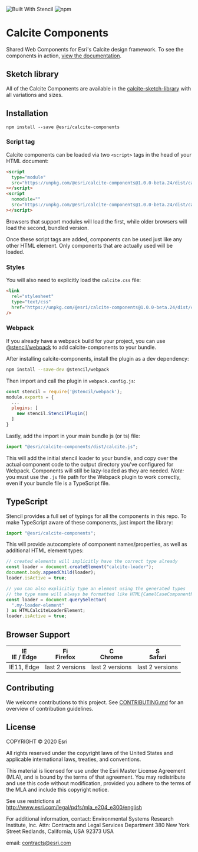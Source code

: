 ![Built With Stencil](https://img.shields.io/badge/-Built%20With%20Stencil-16161d.svg?logo=data%3Aimage%2Fsvg%2Bxml%3Bbase64%2CPD94bWwgdmVyc2lvbj0iMS4wIiBlbmNvZGluZz0idXRmLTgiPz4KPCEtLSBHZW5lcmF0b3I6IEFkb2JlIElsbHVzdHJhdG9yIDE5LjIuMSwgU1ZHIEV4cG9ydCBQbHVnLUluIC4gU1ZHIFZlcnNpb246IDYuMDAgQnVpbGQgMCkgIC0tPgo8c3ZnIHZlcnNpb249IjEuMSIgaWQ9IkxheWVyXzEiIHhtbG5zPSJodHRwOi8vd3d3LnczLm9yZy8yMDAwL3N2ZyIgeG1sbnM6eGxpbms9Imh0dHA6Ly93d3cudzMub3JnLzE5OTkveGxpbmsiIHg9IjBweCIgeT0iMHB4IgoJIHZpZXdCb3g9IjAgMCA1MTIgNTEyIiBzdHlsZT0iZW5hYmxlLWJhY2tncm91bmQ6bmV3IDAgMCA1MTIgNTEyOyIgeG1sOnNwYWNlPSJwcmVzZXJ2ZSI%2BCjxzdHlsZSB0eXBlPSJ0ZXh0L2NzcyI%2BCgkuc3Qwe2ZpbGw6I0ZGRkZGRjt9Cjwvc3R5bGU%2BCjxwYXRoIGNsYXNzPSJzdDAiIGQ9Ik00MjQuNywzNzMuOWMwLDM3LjYtNTUuMSw2OC42LTkyLjcsNjguNkgxODAuNGMtMzcuOSwwLTkyLjctMzAuNy05Mi43LTY4LjZ2LTMuNmgzMzYuOVYzNzMuOXoiLz4KPHBhdGggY2xhc3M9InN0MCIgZD0iTTQyNC43LDI5Mi4xSDE4MC40Yy0zNy42LDAtOTIuNy0zMS05Mi43LTY4LjZ2LTMuNkgzMzJjMzcuNiwwLDkyLjcsMzEsOTIuNyw2OC42VjI5Mi4xeiIvPgo8cGF0aCBjbGFzcz0ic3QwIiBkPSJNNDI0LjcsMTQxLjdIODcuN3YtMy42YzAtMzcuNiw1NC44LTY4LjYsOTIuNy02OC42SDMzMmMzNy45LDAsOTIuNywzMC43LDkyLjcsNjguNlYxNDEuN3oiLz4KPC9zdmc%2BCg%3D%3D&colorA=16161d&style=flat-square) ![npm](https://img.shields.io/npm/v/@esri/calcite-components?color=%23007ac2&style=flat-square)

# Calcite Components

Shared Web Components for Esri's Calcite design framework. To see the components in action, [view the documentation](https://esri.github.io/calcite-components/).

## Sketch library

All of the Calcite Components are available in the [calcite-sketch-library](https://github.com/Esri/calcite-sketch-libraries) with all variations and sizes.

## Installation

```
npm install --save @esri/calcite-components
```

### Script tag

Calcite components can be loaded via two `<script>` tags in the head of your HTML document:

```html
<script
  type="module"
  src="https://unpkg.com/@esri/calcite-components@1.0.0-beta.24/dist/calcite/calcite.esm.js"
></script>
<script
  nomodule=""
  src="https://unpkg.com/@esri/calcite-components@1.0.0-beta.24/dist/calcite/calcite.js"
></script>
```

Browsers that support modules will load the first, while older browsers will load the second, bundled version.

Once these script tags are added, components can be used just like any other HTML element. Only components that are actually used will be loaded.

### Styles

You will also need to explicitly load the `calcite.css` file:

```html
<link
  rel="stylesheet"
  type="text/css"
  href="https://unpkg.com/@esri/calcite-components@1.0.0-beta.24/dist/calcite/calcite.css"
/>
```

### Webpack

If you already have a webpack build for your project, you can use [@stencil/webpack](https://github.com/ionic-team/stencil-webpack) to add calcite-components to your bundle.

After installing calcite-components, install the plugin as a dev dependency:

```bash
npm install --save-dev @stencil/webpack
```

Then import and call the plugin in `webpack.config.js`:

```js
const stencil = require('@stencil/webpack');
module.exports = {
  ...
  plugins: [
    new stencil.StencilPlugin()
  ]
}
```

Lastly, add the import in your main bundle js (or ts) file:

```js
import "@esri/calcite-components/dist/calcite.js";
```

This will add the initial stencil loader to your bundle, and copy over the actual component code to the output directory you've configured for Webpack. Components will still be lazy-loaded as they are needed. _Note:_ you must use the `.js` file path for the Webpack plugin to work correctly, even if your bundle file is a TypeScript file.

## TypeScript

Stencil provides a full set of typings for all the components in this repo. To make TypeScript aware of these components, just import the library:

```ts
import "@esri/calcite-components";
```

This will provide autocomplete of component names/properties, as well as additional HTML element types:

```ts
// created elements will implicitly have the correct type already
const loader = document.createElement("calcite-loader");
document.body.appendChild(loader);
loader.isActive = true;

// you can also explicitly type an element using the generated types
// the type name will always be formatted like HTML{CamelCaseComponentName}Element
const loader = document.querySelector(
  ".my-loader-element"
) as HTMLCalciteLoaderElement;
loader.isActive = true;
```

## Browser Support

| <img src="https://raw.githubusercontent.com/godban/browsers-support-badges/master/src/images/edge.png" alt="IE / Edge" width="16px" height="16px" /></br>IE / Edge | <img src="https://raw.githubusercontent.com/godban/browsers-support-badges/master/src/images/firefox.png" alt="Firefox" width="16px" height="16px" /></br>Firefox | <img src="https://raw.githubusercontent.com/godban/browsers-support-badges/master/src/images/chrome.png" alt="Chrome" width="16px" height="16px" /></br>Chrome | <img src="https://raw.githubusercontent.com/godban/browsers-support-badges/master/src/images/safari.png" alt="Safari" width="16px" height="16px" /></br>Safari |
| ------------------------------------------------------------------------------------------------------------------------------------------------------------------ | ----------------------------------------------------------------------------------------------------------------------------------------------------------------- | -------------------------------------------------------------------------------------------------------------------------------------------------------------- | -------------------------------------------------------------------------------------------------------------------------------------------------------------- |
| IE11, Edge                                                                                                                                                         | last 2 versions                                                                                                                                                   | last 2 versions                                                                                                                                                | last 2 versions                                                                                                                                                |

## Contributing

We welcome contributions to this project. See [CONTRIBUTING.md](./CONTRIBUTING.md) for an overview of contribution guidelines.

## License

COPYRIGHT © 2020 Esri

All rights reserved under the copyright laws of the United States and applicable international laws, treaties, and conventions.

This material is licensed for use under the Esri Master License Agreement (MLA), and is bound by the terms of that agreement. You may redistribute and use this code without modification, provided you adhere to the terms of the MLA and include this copyright notice.

See use restrictions at http://www.esri.com/legal/pdfs/mla_e204_e300/english

For additional information, contact: Environmental Systems Research Institute, Inc. Attn: Contracts and Legal Services Department 380 New York Street Redlands, California, USA 92373 USA

email: contracts@esri.com
